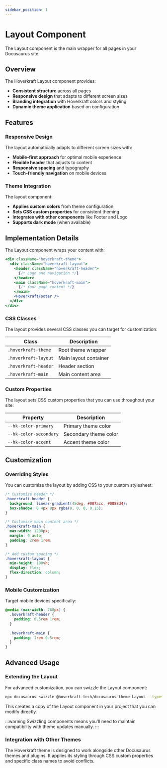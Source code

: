 ```yaml
---
sidebar_position: 1
---
```


# Layout Component

The Layout component is the main wrapper for all pages in your Docusaurus site.

## Overview

The Hoverkraft Layout component provides:

- **Consistent structure** across all pages
- **Responsive design** that adapts to different screen sizes  
- **Branding integration** with Hoverkraft colors and styling
- **Dynamic theme application** based on configuration

## Features

### Responsive Design

The layout automatically adapts to different screen sizes with:

- **Mobile-first approach** for optimal mobile experience
- **Flexible header** that adjusts to content
- **Responsive spacing** and typography
- **Touch-friendly navigation** on mobile devices

### Theme Integration

The layout component:

- **Applies custom colors** from theme configuration
- **Sets CSS custom properties** for consistent theming
- **Integrates with other components** like Footer and Logo
- **Supports dark mode** (when available)

## Implementation Details

The Layout component wraps your content with:

```jsx
<div className="hoverkraft-theme">
  <div className="hoverkraft-layout">
    <header className="hoverkraft-header">
      {/* Logo and navigation */}
    </header>
    <main className="hoverkraft-main">
      {/* Your page content */}
    </main>
    <HoverkraftFooter />
  </div>
</div>
```

### CSS Classes

The layout provides several CSS classes you can target for customization:

| Class | Description |
|-------|-------------|
| `.hoverkraft-theme` | Root theme wrapper |
| `.hoverkraft-layout` | Main layout container |
| `.hoverkraft-header` | Header section |
| `.hoverkraft-main` | Main content area |

### Custom Properties

The layout sets CSS custom properties that you can use throughout your site:

| Property | Description |
|----------|-------------|
| `--hk-color-primary` | Primary theme color |
| `--hk-color-secondary` | Secondary theme color |
| `--hk-color-accent` | Accent theme color |

## Customization

### Overriding Styles

You can customize the layout by adding CSS to your custom stylesheet:

```css title="src/css/custom.css"
/* Customize header */
.hoverkraft-header {
  background: linear-gradient(45deg, #007acc, #0088d4);
  box-shadow: 0 4px 8px rgba(0, 0, 0, 0.15);
}

/* Customize main content area */
.hoverkraft-main {
  max-width: 1200px;
  margin: 0 auto;
  padding: 2rem 1rem;
}

/* Add custom spacing */
.hoverkraft-layout {
  min-height: 100vh;
  display: flex;
  flex-direction: column;
}
```

### Mobile Customization

Target mobile devices specifically:

```css title="src/css/custom.css"
@media (max-width: 768px) {
  .hoverkraft-header {
    padding: 0.5rem 1rem;
  }
  
  .hoverkraft-main {
    padding: 1rem 0.5rem;
  }
}
```

## Advanced Usage

### Extending the Layout

For advanced customization, you can swizzle the Layout component:

```bash
npx docusaurus swizzle @hoverkraft-tech/docusaurus-theme Layout --typescript
```

This creates a copy of the Layout component in your project that you can modify directly.

:::warning
Swizzling components means you'll need to maintain compatibility with theme updates manually.
:::

### Integration with Other Themes

The Hoverkraft theme is designed to work alongside other Docusaurus themes and plugins. It applies its styling through CSS custom properties and specific class names to avoid conflicts.